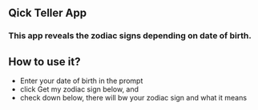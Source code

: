 ## Qick Teller App

### This app reveals the zodiac signs depending on date of birth.

## How to use it?

* Enter your date of birth in the prompt
* click Get my zodiac sign below, and
* check down below, there will bw your zodiac sign and what it means
